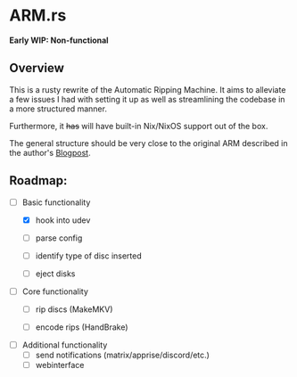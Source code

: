 # ARM.rs

**Early WIP: Non-functional**

## Overview

This is a rusty rewrite of the Automatic Ripping Machine.
It aims to alleviate a few issues I had with setting it up
as well as streamlining the codebase in a more structured manner.

Furthermore, it ~~has~~ will have built-in Nix/NixOS support out of the box.

The general structure should be very close to the original ARM described in the author's [Blogpost](https://b3n.org/automatic-ripping-machine/).


## Roadmap:

- [ ] Basic functionality
    - [x] hook into udev
    - [ ] parse config
    - [ ] identify type of disc inserted
    - [ ] eject disks


- [ ] Core functionality
    - [ ] rip discs   (MakeMKV)
    - [ ] encode rips (HandBrake)


- [ ] Additional functionality
    - [ ] send notifications (matrix/apprise/discord/etc.)
    - [ ] webinterface
